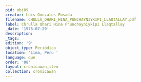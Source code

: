 ```yaml
---
pid: obj09
creator: Luis Gonzales Posada
filename: CHULLA_QHARI_HINA_PUNCHAYNIYKIPI_LLAQTALLAY.pdf
label: Ch'ulla Qhari Hina P'unchayniykipi Llaqtallay
_date: '1975-07-29'
description:
_tags:
edition: '9'
object_type: Periódico
location: 'Lima, Peru '
language: que
order: '08'
layout: cronicawan_item
collection: cronicawan
---
```

